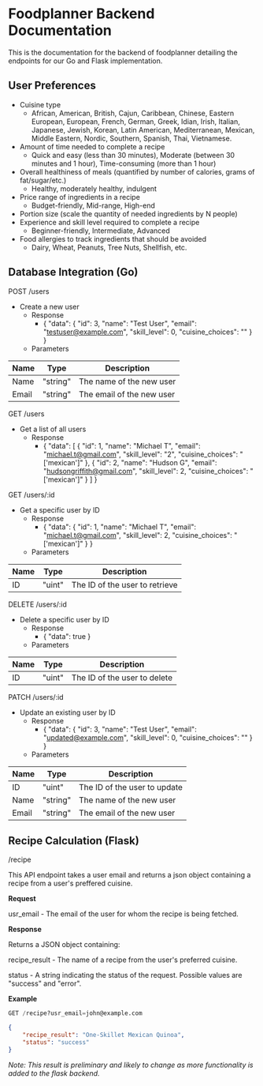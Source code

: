 # Foodplanner Backend Documentation
This is the documentation for the backend of foodplanner detailing the endpoints for our Go and Flask implementation.

## User Preferences
- Cuisine type
  - African, American, British, Cajun, Caribbean, Chinese, Eastern European, European, French, German, Greek, Idian, Irish, Italian, Japanese, Jewish, Korean, Latin American, Mediterranean, Mexican, Middle Eastern, Nordic, Southern, Spanish, Thai, Vietnamese.
- Amount of time needed to complete a recipe
  -  Quick and easy (less than 30 minutes), Moderate (between 30 minutes and 1 hour), Time-consuming (more than 1 hour)
- Overall healthiness of meals (quantified by number of calories, grams of fat/sugar/etc.)
  - Healthy, moderately healthy, indulgent
- Price range of ingredients in a recipe
  - Budget-friendly, Mid-range, High-end
- Portion size (scale the quantity of needed ingredients by N people)
- Experience and skill level required to complete a recipe
  - Beginner-friendly, Intermediate, Advanced
- Food allergies to track ingredients that should be avoided
  - Dairy, Wheat, Peanuts, Tree Nuts, Shellfish, etc.

## Database Integration (Go)

POST /users
- Create a new user
  - Response
    - {
    "data": {
        "id": 3,
        "name": "Test User",
        "email": "testuser@example.com",
        "skill_level": 0,
        "cuisine_choices": ""
    }
}
  - Parameters

| Name | Type | Description |
|---|---|---|
| Name | "string" | The name of the new user |
| Email | "string" | The email of the new user |

GET /users
- Get a list of all users
  - Response
    - {
  "data": [
    {
      "id": 1,
      "name": "Michael T",
      "email": "michael.t@gmail.com",
      "skill_level": "2",
      "cuisine_choices": "['mexican']"
    },
    {
      "id": 2,
      "name": "Hudson G",
      "email": "hudsongriffith@gmail.com",
      "skill_level": 2,
      "cuisine_choices": "['mexican']"
    }
  ]
}

GET /users/:id
- Get a specific user by ID
  - Response
    - {
    "data": {
        "id": 1,
        "name": "Michael T",
        "email": "michael.t@gmail.com",
        "skill_level": 2,
        "cuisine_choices": "['mexican']"
    }
}
  - Parameters

| Name | Type | Description |
|---|---|---|
| ID | "uint" | The ID of the user to retrieve |

DELETE /users/:id
- Delete a specific user by ID
  - Response
    - {
    "data": true
}
  - Parameters

| Name | Type | Description |
|---|---|---|
| ID | "uint" | The ID of the user to delete |

PATCH /users/:id
- Update an existing user by ID
  - Response
    - {
    "data": {
        "id": 3,
        "name": "Test User",
        "email": "updated@example.com",
        "skill_level": 0,
        "cuisine_choices": ""
    }
}
  - Parameters

| Name | Type | Description |
|---|---|---|
| ID | "uint" | The ID of the user to update |
| Name | "string" | The name of the new user |
| Email | "string" | The email of the new user |


## Recipe Calculation (Flask)

/recipe

This API endpoint takes a user email and returns a json object containing a recipe from a user's preffered cuisine.

**Request**

usr_email - The email of the user for whom the recipe is being fetched.

**Response**

Returns a JSON object containing:

recipe_result - The name of a recipe from the user's preferred cuisine.

status - A string indicating the status of the request. Possible values are "success" and "error".

**Example**
``` sql
GET /recipe?usr_email=john@example.com
```

``` json
{
    "recipe_result": "One-Skillet Mexican Quinoa",
    "status": "success"
}
```
*Note: This result is preliminary and likely to change as more functionality is added to the flask backend.*

